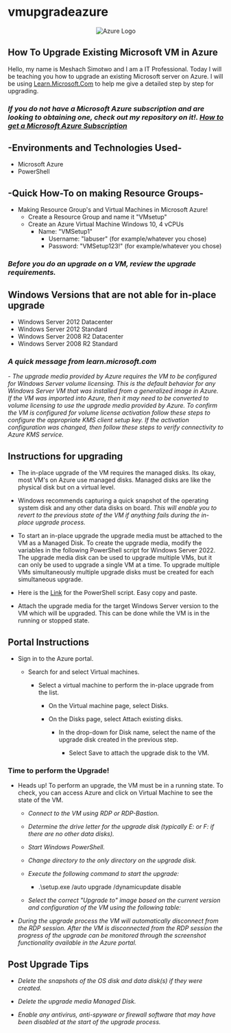 # vmupgradeazure
<p align="center">
<img src="https://i.imgur.com/hbO1sQ3.png" alt="Azure Logo"/>
</p>

<h2>How To Upgrade Existing Microsoft VM in Azure</h2>

Hello, my name is Meshach Simotwo and I am a IT Professional. Today I will be teaching you how to upgrade an existing Microsoft server on Azure. I will be using [Learn.Microsoft.Com](https://learn.microsoft.com/en-us/azure/virtual-machines/windows-in-place-upgrade) to help me give a detailed step by step for upgrading.<br>

*<h3>If you do not have a Microsoft Azure subscription and are looking to obtaining one, check out my repository on it!. [How to get a Microsoft Azure Subscription](https://github.com/msimotwo/mszuresubscription)</h3>*

<h2>-Environments and Technologies Used-</h2>

- Microsoft Azure
- PowerShell

<h2>-Quick How-To on making Resource Groups-</h2>

  - Making Resource Group's and Virtual Machines in Microsoft Azure!
    - Create a Resource Group and name it "VMsetup"
    - Create an Azure Virtual Machine Windows 10, 4 vCPUs
      - Name: "VMSetup1"
        - Username: "labuser" (for example/whatever you chose)
        - Password: "VMSetup123!" (for example/whatever you chose)

*<h3>Before you do an upgrade on a VM, review the upgrade requirements.</h3>*

<h2>Windows Versions that are not able for in-place upgrade</h2>
  
  - Windows Server 2012 Datacenter
  - Windows Server 2012 Standard
  - Windows Server 2008 R2 Datacenter
  - Windows Server 2008 R2 Standard

*<h3>A quick message from learn.microsoft.com</h3>*

*- The upgrade media provided by Azure requires the VM to be configured for Windows Server volume licensing. This is the default behavior for any Windows Server VM that was installed from a generalized image in Azure. If the VM was imported into Azure, then it may need to be converted to volume licensing to use the upgrade media provided by Azure. To confirm the VM is configured for volume license activation follow these steps to configure the appropriate KMS client setup key. If the activation configuration was changed, then follow these steps to verify connectivity to Azure KMS service.*
  
<h2>Instructions for upgrading</h2>
 
- The in-place upgrade of the VM requires the managed disks. Its okay, most VM's on Azure use managed disks. Managed disks are like the physical disk but on a virtual level.
- Windows recommends capturing a quick snapshot of the operating system disk and any other data disks on board. *This will enable you to revert to the previous state of the VM if anything fails during the in-place upgrade process.*

- To start an in-place upgrade the upgrade media must be attached to the VM as a Managed Disk. To create the upgrade media, modify the variables in the following PowerShell script for Windows Server 2022. The upgrade media disk can be used to upgrade multiple VMs, but it can only be used to upgrade a single VM at a time. To upgrade multiple VMs simultaneously multiple upgrade disks must be created for each simultaneous upgrade.
- Here is the [Link](https://docs.google.com/document/d/1u3_zoOUYfd8HIRGuitxRaUUYFao06YZ9O-6I9rl8kOs/edit?usp=sharing) for the PowerShell script. Easy copy and paste.

- Attach the upgrade media for the target Windows Server version to the VM which will be upgraded. This can be done while the VM is in the running or stopped state.

<h2>Portal Instructions</h2>

- Sign in to the Azure portal.
  - Search for and select Virtual machines.

    - Select a virtual machine to perform the in-place upgrade from the list.

      - On the Virtual machine page, select Disks.

      - On the Disks page, select Attach existing disks.

        - In the drop-down for Disk name, select the name of the upgrade disk created in the previous step.

          - Select Save to attach the upgrade disk to the VM.

<h3>Time to perform the Upgrade!</h3>

- Heads up! To perform an upgrade, the VM must be in a running state. To check, you can access Azure and click on Virtual Machine to see the state of the VM.
  
  - *Connect to the VM using RDP or RDP-Bastion.*

  - *Determine the drive letter for the upgrade disk (typically E: or F: if there are no other data disks).*

  - *Start Windows PowerShell.*

  - *Change directory to the only directory on the upgrade disk.*

  - *Execute the following command to start the upgrade:*
    - .\setup.exe /auto upgrade /dynamicupdate disable 

  - *Select the correct "Upgrade to" image based on the current version and configuration of the VM using the following table:*

- *During the upgrade process the VM will automatically disconnect from the RDP session. After the VM is disconnected from the RDP session the progress of the upgrade can be monitored through the screenshot functionality available in the Azure portal.*

<h2>Post Upgrade Tips</h3>

- *Delete the snapshots of the OS disk and data disk(s) if they were created.*

- *Delete the upgrade media Managed Disk.*

- *Enable any antivirus, anti-spyware or firewall software that may have been disabled at the start of the upgrade process.*
